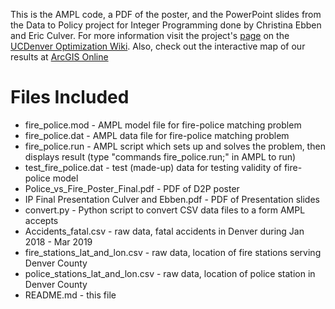 This is the AMPL code, a PDF of the poster, and the PowerPoint slides from 
the Data to Policy project for Integer Programming done by 
Christina Ebben and Eric Culver. 
For more information visit the project's [page](http://math.ucdenver.edu/~sborgwardt/wiki/index.php/Coordinating_Response_to_Fatal_Accidents) 
on the [UCDenver Optimization Wiki](http://math.ucdenver.edu/~sborgwardt/wiki/index.php/Main_Page).
Also, check out the interactive map of our results at [ArcGIS Online](www.arcgis.com/home/item.html?id=acb6d4d47b53473bb2cfc158061364db)

# Files Included
* fire_police.mod - AMPL model file for fire-police matching problem
* fire_police.dat - AMPL data file for fire-police matching problem
* fire_police.run - AMPL script which sets up and solves the problem, then displays result (type "commands fire_police.run;" in AMPL to run)
* test_fire_police.dat - test (made-up) data for testing validity of fire-police model
* Police_vs_Fire_Poster_Final.pdf - PDF of D2P poster
* IP Final Presentation Culver and Ebben.pdf - PDF of Presentation slides
* convert.py - Python script to convert CSV data files to a form AMPL accepts
* Accidents_fatal.csv - raw data, fatal accidents in Denver during Jan 2018 - Mar 2019
* fire_stations_lat_and_lon.csv - raw data, location of fire stations serving Denver County
* police_stations_lat_and_lon.csv - raw data, location of police station in Denver County
* README.md - this file
